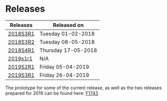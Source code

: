 # Releases
| Releases | Released on  |
| -------- | -------------|
| [2018S3R1](2018s3r1/2018s3r1.md)    | Tuesday 01-02-2018 |
| [2018S3R2](2018s3r2/2018s3r2.md)    | Tuesday 08-05-2018 |
| [2018S4R1](2018s4r1/2018s4r1.md)    | Thursday 17-05-2018 |
| [2019s1r1](2019s1r1/2019s1r1.md)    |        N/A       |    
| [2019S2R1](2019s2r1/2019s2r1.md)    | Friday 05-04-2019|
| [2019S3R1](2019s3r1/2019s3r1.md)    | Friday 26-04-2019|

The prototype for some of the current release, as well as the two releases prepared for 2019 can be found here: [F1743](http://web.giraf.cs.aau.dk/F1743)
